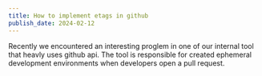 ```yaml
---
title: How to implement etags in github
publish_date: 2024-02-12
---
```


Recently we encountered an interesting proglem in one of our internal tool that heavly uses github api.
The tool is responsible for created ephemeral development environments when developers open a pull request.

